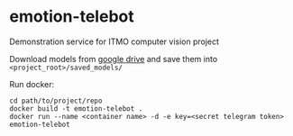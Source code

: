 # emotion-telebot
Demonstration service for ITMO computer vision project

Download models from [google drive](https://drive.google.com/drive/folders/1k3lgX4HtS73vSr99TwhIs-zerVzDxANL?usp=sharing)
and save them into `<project_root>/saved_models/`

Run docker:
```
cd path/to/project/repo
docker build -t emotion-telebot .
docker run --name <container name> -d -e key=<secret telegram token> emotion-telebot
```
